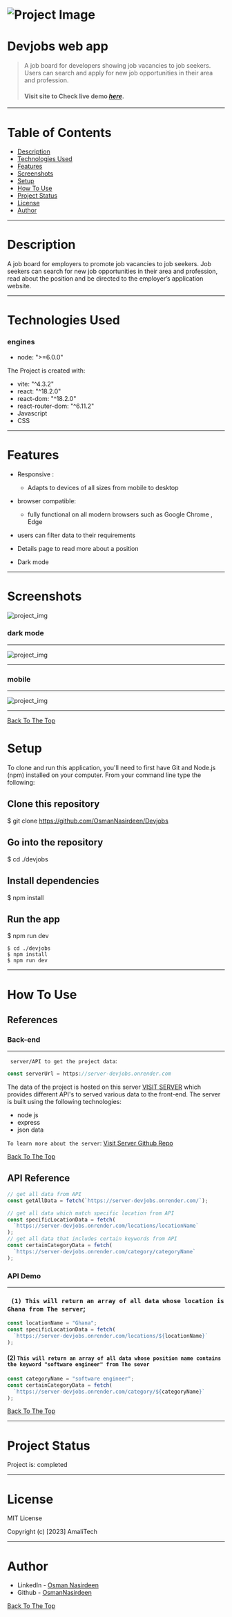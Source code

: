 # ![Project Image](./demo_img/project_tablet.png)

# Devjobs web app

> A job board for developers showing job vacancies to job seekers. Users can search and apply for new job opportunities in their area and profession.
>
> #### Visit site to Check live demo [_here_](https://amali-devjobs.netlify.app/).

---

# Table of Contents

- [Description](#description)
- [Technologies Used](#technologies-used)
- [Features](#features)
- [Screenshots](#screenshots)
- [Setup](#setup)
- [How To Use](#how-to-use)
- [Project Status](#project-status)
- [License](#license)
- [Author](#author)

---

# Description

A job board for employers to promote job vacancies to job seekers. Job seekers can search for new job opportunities in their area and profession, read about the position and be directed to the employer’s application website.

---

# Technologies Used

### engines

- node: ">=6.0.0"

The Project is created with:

- vite: "^4.3.2"
- react: "^18.2.0"
- react-dom: "^18.2.0"
- react-router-dom: "^6.11.2"
- Javascript
- CSS

---

# Features

- Responsive :

  - Adapts to devices of all sizes from mobile to desktop

- browser compatible:

  - fully functional on all modern browsers such as Google Chrome , Edge

- users can filter data to their requirements

- Details page to read more about a position

- Dark mode

---

# Screenshots

![project_img](./demo_img/project_detailspage.png)

### dark mode

---

![project_img](./demo_img/dark-mode_2.png)

---

### mobile

---

![project_img](./demo_img/project_mobile.png)

---

[Back To The Top](#devjobs-web-app)

# Setup

To clone and run this application, you'll need to first have Git and Node.js (npm) installed on your computer. From your command line type the following:

## Clone this repository

$ git clone https://github.com/OsmanNasirdeen/Devjobs

## Go into the repository

$ cd ./devjobs

## Install dependencies

$ npm install

## Run the app

$ npm run dev

```
$ cd ./devjobs
$ npm install
$ npm run dev
```

---

# How To Use

## References

### Back-end

---

` server/API to get the project data`:

```javascript
const serverUrl = https://server-devjobs.onrender.com
```

The data of the project is hosted on this server [VISIT SERVER](https://server-devjobs.onrender.com) which provides different API's to served various data to the front-end.
The server is built using the following technologies:

- node js
- express
- json data

`To learn more about the server`:
[Visit Server Github Repo](https://github.com/OsmanNasirdeen/devjobs-server)

[Back To The Top](#devjobs-web-app)

## API Reference

```javascript
// get all data from API
const getAllData = fetch(`https://server-devjobs.onrender.com/`);

// get all data which match specific location from API
const specificLocationData = fetch(
  `https://server-devjobs.onrender.com/locations/locationName`
);
// get all data that includes certain keywords from API
const certainCategoryData = fetch(
  `https://server-devjobs.onrender.com/category/categoryName`
);
```

### API Demo

---

### ` (1) This will return an array of all data whose location is Ghana from The server`;

```javascript
const locationName = "Ghana";
const specificLocationData = fetch(
  `https://server-devjobs.onrender.com/locations/${locationName}`
);
```

#### (2) `This will return an array of all data whose position name contains the keyword "software engineer" from The sever`

```javascript
const categoryName = "software engineer";
const certainCategoryData = fetch(
  `https://server-devjobs.onrender.com/category/${categoryName}`
);
```

[Back To The Top](#devjobs-web-app)

---

# Project Status

Project is: completed

---

# License

MIT License

Copyright (c) [2023] AmaliTech

---

# Author

- LinkedIn - [Osman Nasirdeen](https://www.linkedin.com/in/osman-nasirdeen/)
- Github - [OsmanNasirdeen](https://github.com/OsmanNasirdeen)

[Back To The Top](#devjobs-web-app)
